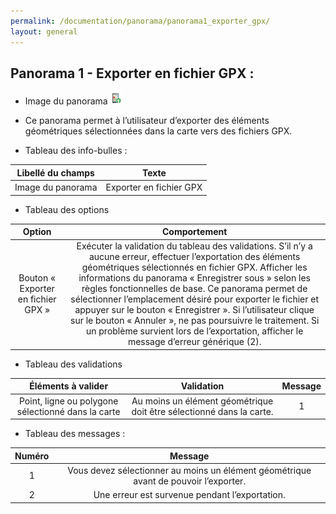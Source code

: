 ```yaml
---
permalink: /documentation/panorama/panorama1_exporter_gpx/
layout: general
---
```


## Panorama 1 - Exporter en fichier GPX :

* Image du panorama
![image du panorama](https://raw.githubusercontent.com/infra-geo-ouverte/igo/master/interfaces/navigateur/public/images/toolbar/gps_up.png)
* Ce panorama permet à l’utilisateur d’exporter des éléments géométriques sélectionnées dans la carte vers des fichiers GPX.


* Tableau des info-bulles :

| Libellé du champs | Texte | 
|:-----------------:|:-----:| 
| Image du panorama | Exporter en fichier GPX |   

* Tableau des options

| Option | Comportement |  
|:------:|:------------:|
|Bouton « Exporter en fichier GPX »|Exécuter la validation du tableau des validations. S’il n’y a aucune erreur, effectuer l’exportation des éléments géométriques sélectionnés en fichier GPX. Afficher les informations du panorama « Enregistrer sous » selon les règles fonctionnelles de base. Ce panorama permet de sélectionner l’emplacement désiré pour exporter le fichier et appuyer sur le bouton « Enregistrer ». Si l’utilisateur clique sur le bouton « Annuler », ne pas poursuivre le traitement. Si un problème survient lors de l’exportation, afficher le message d’erreur générique (2).                                                                   

* Tableau des validations

|  Éléments à valider |                                     Validation               |   Message | 
|:---------------------------------------:|:---------------:|:---------------:|
|Point, ligne ou polygone sélectionné dans la carte | Au moins un élément géométrique doit être sélectionné dans la carte.|1|

* Tableau des messages :

|  Numéro |Message | 
|:-------:|:------:| 
| 1 | Vous devez sélectionner au moins un élément géométrique avant de pouvoir l’exporter. |
| 2 | Une erreur est survenue pendant l’exportation. |
